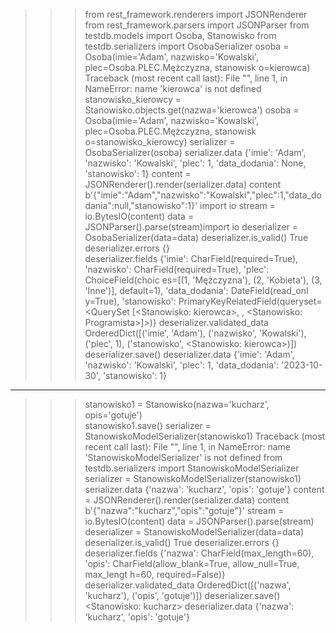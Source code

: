 >>> from rest_framework.renderers import JSONRenderer
>>> from rest_framework.parsers import JSONParser
>>> from testdb.models import Osoba, Stanowisko
>>> from testdb.serializers import OsobaSerializer
>>> osoba = Osoba(imie='Adam', nazwisko='Kowalski', plec=Osoba.PLEC.Mężczyzna, stanowisk
o=kierowca)
Traceback (most recent call last):
  File "<console>", line 1, in <module>
NameError: name 'kierowca' is not defined
>>> stanowisko_kierowcy = Stanowisko.objects.get(nazwa='kierowca')
>>> osoba = Osoba(imie='Adam', nazwisko='Kowalski', plec=Osoba.PLEC.Mężczyzna, stanowisk
o=stanowisko_kierowcy)
>>> serializer = OsobaSerializer(osoba)
>>> serializer.data
{'imie': 'Adam', 'nazwisko': 'Kowalski', 'plec': 1, 'data_dodania': None, 'stanowisko': 
1}
>>> content = JSONRenderer().render(serializer.data)
>>> content
b'{"imie":"Adam","nazwisko":"Kowalski","plec":1,"data_dodania":null,"stanowisko":1}'
>>> import io
>>> stream = io.BytesIO(content)
>>> data = JSONParser().parse(stream)import io
>>> deserializer = OsobaSerializer(data=data)
>>> deserializer.is_valid()
True
>>> deserializer.errors
{}  
>>> deserializer.fields
{'imie': CharField(required=True), 'nazwisko': CharField(required=True), 'plec': ChoiceField(choic
es=[(1, 'Mężczyzna'), (2, 'Kobieta'), (3, 'Inne')], default=1), 'data_dodania': DateField(read_onl
y=True), 'stanowisko': PrimaryKeyRelatedField(queryset=<QuerySet [<Stanowisko: kierowca>, <Stanowi
sko: lekarz>, <Stanowisko: Programista>]>)}
>>> deserializer.validated_data
OrderedDict([('imie', 'Adam'), ('nazwisko', 'Kowalski'), ('plec', 1), ('stanowisko', <Stanowisko: 
kierowca>)])
>>> deserializer.save()
>>> deserializer.data
{'imie': 'Adam', 'nazwisko': 'Kowalski', 'plec': 1, 'data_dodania': '2023-10-30', 'stanowisko': 1}

----------------------------------------------------------------------------------------


>>> stanowisko1 = Stanowisko(nazwa='kucharz', opis='gotuje')              
>>> stanowisko1.save()
>>> serializer = StanowiskoModelSerializer(stanowisko1)
Traceback (most recent call last):
  File "<console>", line 1, in <module>
NameError: name 'StanowiskoModelSerializer' is not defined
>>> from testdb.serializers import StanowiskoModelSerializer             
>>> serializer = StanowiskoModelSerializer(stanowisko1)      
>>> serializer.data
{'nazwa': 'kucharz', 'opis': 'gotuje'}
>>> content = JSONRenderer().render(serializer.data)
>>> content
b'{"nazwa":"kucharz","opis":"gotuje"}'
>>> stream = io.BytesIO(content)
>>> data = JSONParser().parse(stream)
>>> deserializer = StanowiskoModelSerializer(data=data)
>>> deserializer.is_valid()
True
>>> deserializer.errors
{}
>>> deserializer.fields
{'nazwa': CharField(max_length=60), 'opis': CharField(allow_blank=True, allow_null=True, max_lengt
h=60, required=False)}
>>> deserializer.validated_data
OrderedDict([('nazwa', 'kucharz'), ('opis', 'gotuje')])
>>> deserializer.save()
<Stanowisko: kucharz>
>>> deserializer.data
{'nazwa': 'kucharz', 'opis': 'gotuje'}
